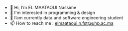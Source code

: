 - 👋 Hi, I’m EL MAATAOUI Nassime
- 👀 I'm interested in programming & design
- 🌱 I’am currently data and software engineering student
- 📫 How to reach me : elmaataoui.n.fst@uhp.ac.ma

<!---
elmaataouin/elmaataouin is a ✨ special ✨ repository because its `README.md` (this file) appears on your GitHub profile.
You can click the Preview link to take a look at your changes.
--->
